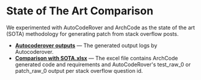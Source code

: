 # State of The Art Comparison

We experimented with AutoCodeRover and ArchCode as the state of the art (SOTA) methodology for generating patch from stack overflow posts.

- **[Autocoderover outputs](https://github.com/stackcodegen/stackcodegen/tree/main/sota-comparison/autocoderover-output)** — The generated output logs by Autocoderover.
- **[Comparison with SOTA.xlsx](https://github.com/stackcodegen/stackcodegen/blob/main/sota-comparison/Comparison%20with%20SOTA.xlsx)** — The excel file contains ArchCode generated code and requirements and AutoCodeRover's test_raw_0 or patch_raw_0 output per stack overflow question id.
